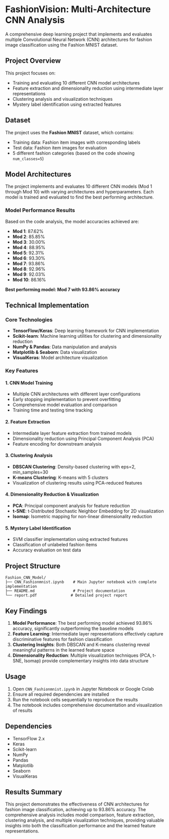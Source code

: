 # FashionVision: Multi-Architecture CNN Analysis

A comprehensive deep learning project that implements and evaluates multiple Convolutional Neural Network (CNN) architectures for fashion image classification using the Fashion MNIST dataset.

## Project Overview

This project focuses on:
- Training and evaluating 10 different CNN model architectures
- Feature extraction and dimensionality reduction using intermediate layer representations
- Clustering analysis and visualization techniques
- Mystery label identification using extracted features

## Dataset

The project uses the **Fashion MNIST** dataset, which contains:
- Training data: Fashion item images with corresponding labels
- Test data: Fashion item images for evaluation
- 5 different fashion categories (based on the code showing `num_classes=5`)

## Model Architectures

The project implements and evaluates 10 different CNN models (Mod 1 through Mod 10) with varying architectures and hyperparameters. Each model is trained and evaluated to find the best performing architecture.

### Model Performance Results

Based on the code analysis, the model accuracies achieved are:
- **Mod 1**: 87.62%
- **Mod 2**: 85.85%
- **Mod 3**: 30.00%
- **Mod 4**: 88.95%
- **Mod 5**: 92.31%
- **Mod 6**: 93.30%
- **Mod 7**: 93.86%
- **Mod 8**: 92.96%
- **Mod 9**: 92.03%
- **Mod 10**: 86.16%

**Best performing model: Mod 7 with 93.86% accuracy**

## Technical Implementation

### Core Technologies
- **TensorFlow/Keras**: Deep learning framework for CNN implementation
- **Scikit-learn**: Machine learning utilities for clustering and dimensionality reduction
- **NumPy & Pandas**: Data manipulation and analysis
- **Matplotlib & Seaborn**: Data visualization
- **VisualKeras**: Model architecture visualization

### Key Features

#### 1. CNN Model Training
- Multiple CNN architectures with different layer configurations
- Early stopping implementation to prevent overfitting
- Comprehensive model evaluation and comparison
- Training time and testing time tracking

#### 2. Feature Extraction
- Intermediate layer feature extraction from trained models
- Dimensionality reduction using Principal Component Analysis (PCA)
- Feature encoding for downstream analysis

#### 3. Clustering Analysis
- **DBSCAN Clustering**: Density-based clustering with eps=2, min_samples=30
- **K-means Clustering**: K-means with 5 clusters
- Visualization of clustering results using PCA-reduced features

#### 4. Dimensionality Reduction & Visualization
- **PCA**: Principal component analysis for feature reduction
- **t-SNE**: t-Distributed Stochastic Neighbor Embedding for 2D visualization
- **Isomap**: Isometric mapping for non-linear dimensionality reduction

#### 5. Mystery Label Identification
- SVM classifier implementation using extracted features
- Classification of unlabeled fashion items
- Accuracy evaluation on test data

## Project Structure

```
Fashion_CNN_Model/
├── CNN_Fashionmnist.ipynb    # Main Jupyter notebook with complete implementation
├── README.md                 # Project documentation
└── report.pdf               # Detailed project report
```

## Key Findings

1. **Model Performance**: The best performing model achieved 93.86% accuracy, significantly outperforming the baseline models
2. **Feature Learning**: Intermediate layer representations effectively capture discriminative features for fashion classification
3. **Clustering Insights**: Both DBSCAN and K-means clustering reveal meaningful patterns in the learned feature space
4. **Dimensionality Reduction**: Multiple visualization techniques (PCA, t-SNE, Isomap) provide complementary insights into data structure

## Usage

1. Open `CNN_Fashionmnist.ipynb` in Jupyter Notebook or Google Colab
2. Ensure all required dependencies are installed
3. Run the notebook cells sequentially to reproduce the results
4. The notebook includes comprehensive documentation and visualization of results

## Dependencies

- TensorFlow 2.x
- Keras
- Scikit-learn
- NumPy
- Pandas
- Matplotlib
- Seaborn
- VisualKeras

## Results Summary

This project demonstrates the effectiveness of CNN architectures for fashion image classification, achieving up to 93.86% accuracy. The comprehensive analysis includes model comparison, feature extraction, clustering analysis, and multiple visualization techniques, providing valuable insights into both the classification performance and the learned feature representations.
